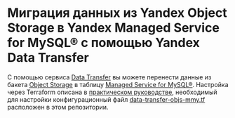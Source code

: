 # Миграция данных из Yandex Object Storage в Yandex Managed Service for MySQL® с помощью Yandex Data Transfer

С помощью сервиса [Data Transfer](https://cloud.yandex.ru/ru/docs/data-transfer) вы можете перенести данные из бакета [Object Storage](https://cloud.yandex.ru/docs/storage) в таблицу [Managed Service for MySQL®](https://cloud.yandex.ru/docs/managed-mysql). Настройка через Terraform описана в [практическом руководстве](https://cloud.yandex.ru/docs/data-transfer/tutorials/objs-mmy-migration), необходимый для настройки конфигурационный файл [data-transfer-objs-mmy.tf](data-transfer-objs-mmy.tf) расположен в этом репозитории.
